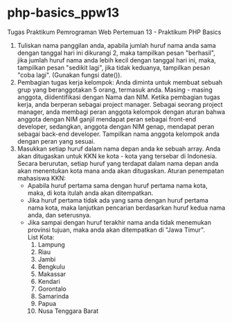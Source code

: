 # php-basics_ppw13
Tugas Praktikum Pemrograman Web Pertemuan 13 - Praktikum PHP Basics

1. Tuliskan nama panggilan anda, apabila jumlah huruf nama anda sama dengan tanggal hari ini dikurangi 2, 
   maka tampilkan pesan "berhasil", jika jumlah huruf nama anda lebih kecil dengan tanggal hari ini, maka, 
   tampilkan pesan "sedikit lagi", jika tidak keduanya, tampilkan pesan "coba lagi". (Gunakan fungsi date()).
2. Pembagian tugas kerja kelompok: Anda diminta untuk membuat sebuah grup yang beranggotakan 5 orang, 
   termasuk anda. Masing - masing anggota, diidentifikasi dengan Nama dan NIM. Ketika pembagian tugas kerja, 
   anda berperan sebagai project manager. Sebagai seorang project manager, 
   anda membagi peran anggota kelompok dengan aturan bahwa anggota dengan NIM ganjil mendapat peran sebagai front-end developer, 
   sedangkan, anggota dengan NIM genap, mendapat peran sebagai back-end developer. Tampilkan nama anggota kelompok anda dengan peran yang sesuai.
3. Masukkan setiap huruf dalam nama depan anda ke sebuah array. Anda akan ditugaskan untuk KKN ke kota - kota yang tersebar di Indonesia. 
   Secara berurutan, setiap huruf yang terdapat dalam nama depan anda akan menentukan kota mana anda akan ditugaskan. Aturan penempatan mahasiswa KKN:
   - Apabila huruf pertama sama dengan huruf pertama nama kota, maka, di kota itulah anda akan ditempatkan. 
   - Jika huruf pertama tidak ada yang sama dengan huruf pertama nama kota, maka lanjutkan pencarian berdasarkan huruf kedua nama anda, dan seterusnya. 
   - Jika sampai dengan huruf terakhir nama anda tidak menemukan provinsi tujuan, maka anda akan ditempatkan di "Jawa Timur".<br/>
   List Kota:
      1. Lampung
      2. Riau
      3. Jambi
      4. Bengkulu
      5. Makassar
      6. Kendari
      7. Gorontalo
      8. Samarinda
      9. Papua
      10. Nusa Tenggara Barat
